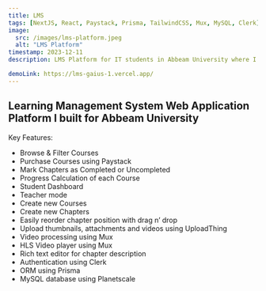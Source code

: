 ```yaml
---
title: LMS
tags: [NextJS, React, Paystack, Prisma, TailwindCSS, Mux, MySQL, Clerk]
image:
  src: /images/lms-platform.jpeg
  alt: "LMS Platform"
timestamp: 2023-12-11
description: LMS Platform for IT students in Abbeam University where I lecture Information Technology...

demoLink: https://lms-gaius-1.vercel.app/
---
```

## Learning Management System Web Application Platform I built for Abbeam University
Key Features:

- Browse & Filter Courses
- Purchase Courses using Paystack
- Mark Chapters as Completed or Uncompleted
- Progress Calculation of each Course
- Student Dashboard
- Teacher mode
- Create new Courses
- Create new Chapters
- Easily reorder chapter position with drag n’ drop
- Upload thumbnails, attachments and videos using UploadThing
- Video processing using Mux
- HLS Video player using Mux
- Rich text editor for chapter description
- Authentication using Clerk
- ORM using Prisma
- MySQL database using Planetscale